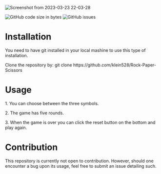 ![Screenshot from 2023-03-23 22-03-28](https://user-images.githubusercontent.com/88459146/227360594-1a910925-6eb4-4379-a505-771f8296340b.png)


![GitHub code size in bytes](https://img.shields.io/github/languages/code-size/klein528/Rock-Paper-Scissors) ![GitHub issues](https://img.shields.io/github/issues-raw/klein528/Rock-Paper-Scissors)

<h1>Installation</h1>
<p>You need to have git installed in your local mashine to use this type of installation.</p>

<p>Clone the repository by: git clone https://github.com/klein528/Rock-Paper-Scissors</p>

<h1>Usage</h1>
<p>1. You can choose between the three symbols.</p>

<p>2. The game has five rounds.</p>

<p>3. When the game is over you can click the reset button on the bottom and play again.</p>

<h1>Contribution</h1>
<p>This repository is currently not open to contribution. However, should one encounter a bug upon its usage, feel free to submit an issue detailing such.</p>
